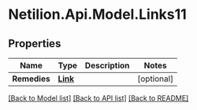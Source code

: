# Netilion.Api.Model.Links11
## Properties

Name | Type | Description | Notes
------------ | ------------- | ------------- | -------------
**Remedies** | [**Link**](Link.md) |  | [optional] 

[[Back to Model list]](../README.md#documentation-for-models) [[Back to API list]](../README.md#documentation-for-api-endpoints) [[Back to README]](../README.md)


